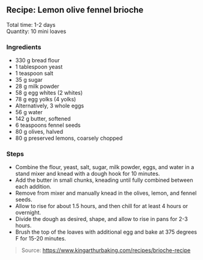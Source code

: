 ## Recipe: Lemon olive fennel brioche
Total time: 1-2 days  
Quantity: 10 mini loaves  

### Ingredients
 - 330 g bread flour
 - 1 tablespoon yeast
 - 1 teaspoon salt
 - 35 g sugar
 - 28 g milk powder
 - 58 g egg whites (2 whites)
 - 78 g egg yolks (4 yolks)
 - Alternatively, 3 whole eggs
 - 56 g water
 - 142 g butter, softened
 - 6 teaspoons fennel seeds
 - 80 g olives, halved
 - 80 g preserved lemons, coarsely chopped

### Steps
 - Combine the flour, yeast, salt, sugar, milk powder, eggs, and water in a stand mixer and knead with a dough hook for 10 minutes.
 - Add the butter in small chunks, kneading until fully combined between each addition.
 - Remove from mixer and manually knead in the olives, lemon, and fennel seeds.
 - Allow to rise for about 1.5 hours, and then chill for at least 4 hours or overnight.
 - Divide the dough as desired, shape, and allow to rise in pans for 2-3 hours.
 - Brush the top of the loaves with additional egg and bake at 375 degrees F for 15-20 minutes.

> Source: https://www.kingarthurbaking.com/recipes/brioche-recipe